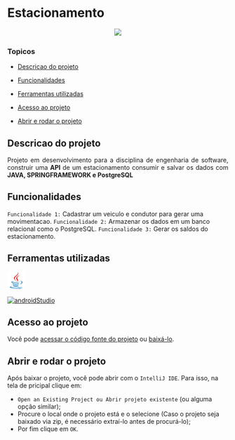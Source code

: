 <h1>Estacionamento</h1>

<p align="center">
<img src="http://img.shields.io/static/v1?label=STATUS&message=EM%20DESENVOLVIMENTO&color=GREEN&style=for-the-badge">
</p>

### Topicos
- [Descricao do projeto](#descricao-do-projeto)

- [Funcionalidades](#funcionalidades)

- [Ferramentas utilizadas](#ferramentas-utilizadas)

- [Acesso ao projeto](#acesso-ao-projeto)

- [Abrir e rodar o projeto](#abrir-e-rodar-o-projeto)

## Descricao do projeto

<p align="justify">Projeto em desenvolvimento para a disciplina de engenharia de software, construir uma <strong>API</strong> de um estacionamento consumir e salvar os dados com <strong>JAVA, SPRINGFRAMEWORK e PostgreSQL</strong></p>

## Funcionalidades

`Funcionalidade 1:` Cadastrar um veiculo e condutor para gerar uma movimentacao.
`Funcionalidade 2:` Armazenar os dados em um banco relacional como o PostgreSQL.
`Funcionalidade 3:` Gerar os saldos do estacionamento.

## Ferramentas utilizadas

<a href="https://www.java.com" target="_blank"> <img src="https://raw.githubusercontent.com/devicons/devicon/master/icons/java/java-original.svg" alt="java" width="40" height="40"/> </a> 

<a href="https://spring.io" target="_blank"> <img src="https://encrypted-tbn0.gstatic.com/images?q=tbn:ANd9GcQj9i0HBomVepR6AMsmIrZAuU1MOBwWiEtAtA&usqp=CAU" alt="androidStudio" width="40" height="40"/> </a>

## Acesso ao projeto

Você pode [acessar o código fonte do projeto](https://github.com/AndreGChang/estacionamento) ou [baixá-lo](https://github.com/AndreGChang/estacionamento/archive/refs/heads/main.zip).

## Abrir e rodar o projeto

Após baixar o projeto, você pode abrir com o `IntelliJ IDE`. Para isso, na tela de pricipal clique em:

- `Open an Existing Project ou Abrir projeto existente` (ou alguma opção similar);
- Procure o local onde o projeto está e o selecione (Caso o projeto seja baixado via zip, é necessário extraí-lo antes de procurá-lo);
- Por fim clique em `OK`.



